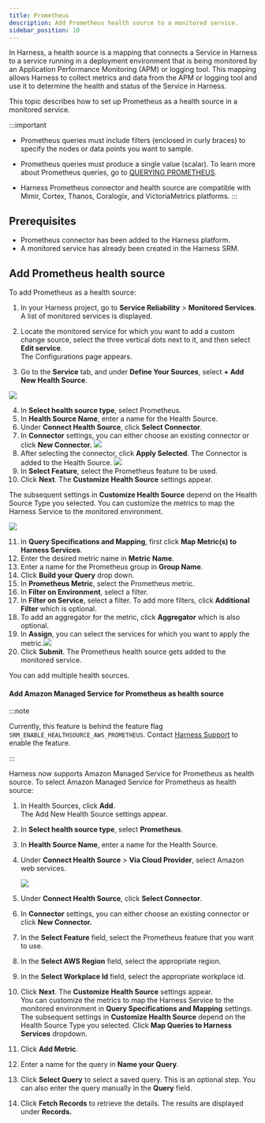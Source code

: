 ```yaml
---
title: Prometheus
description: Add Prometheus health source to a monitored service.
sidebar_position: 10
---
```


In Harness, a health source is a mapping that connects a Service in Harness to a service running in a deployment environment that is being monitored by an Application Performance Monitoring (APM) or logging tool. This mapping allows Harness to collect metrics and data from the APM or logging tool and use it to determine the health and status of the Service in Harness.

This topic describes how to set up Prometheus as a health source in a monitored service.

:::important
- Prometheus queries must include filters (enclosed in curly braces) to specify the nodes or data points you want to sample.

- Prometheus queries must produce a single value (scalar). To learn more about Prometheus queries, go to [QUERYING PROMETHEUS](https://prometheus.io/docs/prometheus/latest/querying/basics/).

- Harness Prometheus connector and health source are compatible with Mimir, Cortex, Thanos, Coralogix, and VictoriaMetrics platforms.
:::


## Prerequisites

- Prometheus connector has been added to the Harness platform.
- A monitored service has already been created in the Harness SRM.

## Add Prometheus health source

To add Prometheus as a health source:

1. In your Harness project, go to **Service Reliability** > **Monitored Services**.  
   A list of monitored services is displayed.

2. Locate the monitored service for which you want to add a custom change source, select the three vertical dots next to it, and then select **Edit service**.  
   The Configurations page appears.

3. Go to the **Service** tab, and under **Define Your Sources**, select **+ Add New Health Source**. 

![](./static/verify-deployment-with-prometheus-77.png)

4. In **Select health source type**, select Prometheus.
5. In **Health Source Name**, enter a name for the Health Source.
6. Under **Connect Health Source**, click **Select Connector**.
7. In **Connector** settings, you can either choose an existing connector or click **New Connector.**
   ![](./static/verify-deployment-with-prometheus-78.png)
8. After selecting the connector, click **Apply Selected**. The Connector is added to the Health Source.
   ![](./static/verify-deployment-with-prometheus-79.png)
9. In **Select Feature**, select the Prometheus feature to be used.
10. Click **Next**. The **Customize Health Source** settings appear.

   The subsequent settings in **Customize Health Source** depend on the Health Source Type you selected. You can customize the metrics to map the Harness Service to the monitored environment.

   ![](./static/verify-deployment-with-prometheus-80.png)
   
11. In **Query Specifications and Mapping**, first click **Map Metric(s) to Harness Services**.
12. Enter the desired metric name in **Metric** **Name**.
13. Enter a name for the Prometheus group in **Group Name**.
14. Click **Build your Query** drop down.
15. In **Prometheus Metric**, select the Prometheus metric.
16. In **Filter on Environment**, select a filter.
17. In **Filter on Service**, select a filter. To add more filters, click **Additional Filter** which is optional.
18. To add an aggregator for the metric, click **Aggregator** which is also optional.
19. In **Assign**, you can select the services for which you want to apply the metric.![](./static/verify-deployment-with-prometheus-81.png)
20. Click **Submit**. The Prometheus health source gets added to the monitored service.

You can add multiple health sources.

#### **Add Amazon Managed Service for Prometheus as health source**

:::note

Currently, this feature is behind the feature flag `SRM_ENABLE_HEALTHSOURCE_AWS_PROMETHEUS`. Contact [Harness Support](mailto:support@harness.io) to enable the feature.

:::

Harness now supports Amazon Managed Service for Prometheus as health source. To select Amazon Managed Service for Prometheus as health source:

1. In Health Sources, click **Add**.   
The Add New Health Source settings appear.
2. In **Select health source type**, select **Prometheus**.
3. In **Health Source Name**, enter a name for the Health Source.
4. Under **Connect Health Source** > **Via Cloud Provider**, select Amazon web services.
   
   ![](./static/verify-deployment-with-prometheus-82.png)

5. Under **Connect Health Source**, click **Select Connector**.
6. In **Connector** settings, you can either choose an existing connector or click **New Connector.**
7. In the **Select Feature** field, select the Prometheus feature that you want to use.
8. In the **Select AWS Region** field, select the appropriate region.
9. In the **Select Workplace Id** field, select the appropriate workplace id.
10. Click **Next**. The **Customize Health Source** settings appear.  
You can customize the metrics to map the Harness Service to the monitored environment in **Query Specifications and Mapping** settings. The subsequent settings in **Customize Health Source** depend on the Health Source Type you selected. Click **Map Queries to Harness Services** dropdown.
11. Click **Add Metric**.
12. Enter a name for the query in **Name your Query**.
13. Click **Select Query** to select a saved query. This is an optional step. You can also enter the query manually in the **Query** field.
14. Click **Fetch Records** to retrieve the details. The results are displayed under **Records.**

